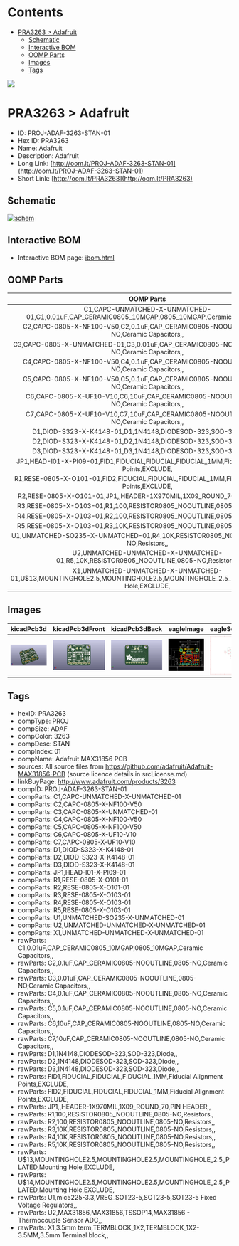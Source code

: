 



Contents
========

* [PRA3263 > Adafruit](#pra3263--adafruit)
	* [Schematic](#schematic)
	* [Interactive BOM](#interactive-bom)
	* [OOMP Parts](#oomp-parts)
	* [Images](#images)
	* [Tags](#tags)
  
![][im]
# PRA3263 > Adafruit

- ID: PROJ-ADAF-3263-STAN-01
- Hex ID: PRA3263
- Name: Adafruit
- Description: Adafruit
- Long Link: [http://oom.lt/PROJ-ADAF-3263-STAN-01](http://oom.lt/PROJ-ADAF-3263-STAN-01)
- Short Link: [http://oom.lt/PRA3263](http://oom.lt/PRA3263)

## Schematic
  
[![schem](eagleSchemImage.png)](eagleSchemImage.png)
## Interactive BOM

- Interactive BOM page: [ibom.html](https://htmlpreview.github.io/?https://github.com/oomlout/oomlout_OOMP_projects/blob/main/PROJ-ADAF-3263-STAN-01/kicad/bom/ibom.html)

## OOMP Parts
  

|OOMP Parts|
| :---: |
|C1,CAPC-UNMATCHED-X-UNMATCHED-01,C1,0.01uF,CAP_CERAMIC0805_10MGAP,0805_10MGAP,Ceramic Capacitors,,|
|C2,CAPC-0805-X-NF100-V50,C2,0.1uF,CAP_CERAMIC0805-NOOUTLINE,0805-NO,Ceramic Capacitors,,|
|C3,CAPC-0805-X-UNMATCHED-01,C3,0.01uF,CAP_CERAMIC0805-NOOUTLINE,0805-NO,Ceramic Capacitors,,|
|C4,CAPC-0805-X-NF100-V50,C4,0.1uF,CAP_CERAMIC0805-NOOUTLINE,0805-NO,Ceramic Capacitors,,|
|C5,CAPC-0805-X-NF100-V50,C5,0.1uF,CAP_CERAMIC0805-NOOUTLINE,0805-NO,Ceramic Capacitors,,|
|C6,CAPC-0805-X-UF10-V10,C6,10uF,CAP_CERAMIC0805-NOOUTLINE,0805-NO,Ceramic Capacitors,,|
|C7,CAPC-0805-X-UF10-V10,C7,10uF,CAP_CERAMIC0805-NOOUTLINE,0805-NO,Ceramic Capacitors,,|
|D1,DIOD-S323-X-K4148-01,D1,1N4148,DIODESOD-323,SOD-323,Diode,,|
|D2,DIOD-S323-X-K4148-01,D2,1N4148,DIODESOD-323,SOD-323,Diode,,|
|D3,DIOD-S323-X-K4148-01,D3,1N4148,DIODESOD-323,SOD-323,Diode,,|
|JP1,HEAD-I01-X-PI09-01,FID1,FIDUCIAL,FIDUCIAL,FIDUCIAL_1MM,Fiducial Alignment Points,EXCLUDE,|
|R1,RESE-0805-X-O101-01,FID2,FIDUCIAL,FIDUCIAL,FIDUCIAL_1MM,Fiducial Alignment Points,EXCLUDE,|
|R2,RESE-0805-X-O101-01,JP1,,HEADER-1X970MIL,1X09_ROUND_70,PIN HEADER,,|
|R3,RESE-0805-X-O103-01,R1,100,RESISTOR0805_NOOUTLINE,0805-NO,Resistors,,|
|R4,RESE-0805-X-O103-01,R2,100,RESISTOR0805_NOOUTLINE,0805-NO,Resistors,,|
|R5,RESE-0805-X-O103-01,R3,10K,RESISTOR0805_NOOUTLINE,0805-NO,Resistors,,|
|U1,UNMATCHED-SO235-X-UNMATCHED-01,R4,10K,RESISTOR0805_NOOUTLINE,0805-NO,Resistors,,|
|U2,UNMATCHED-UNMATCHED-X-UNMATCHED-01,R5,10K,RESISTOR0805_NOOUTLINE,0805-NO,Resistors,,|
|X1,UNMATCHED-UNMATCHED-X-UNMATCHED-01,U$13,MOUNTINGHOLE2.5,MOUNTINGHOLE2.5,MOUNTINGHOLE_2.5_PLATED,Mounting Hole,EXCLUDE,|

## Images
  
  

|kicadPcb3d|kicadPcb3dFront|kicadPcb3dBack|eagleImage|eagleSchemImage|
| :---: | :---: | :---: | :---: | :---: |
|[![kicadPcb3d](kicadPcb3d_140.png)](kicadPcb3d.png)|[![kicadPcb3dFront](kicadPcb3dFront_140.png)](kicadPcb3dFront.png)|[![kicadPcb3dBack](kicadPcb3dBack_140.png)](kicadPcb3dBack.png)|[![eagleImage](eagleImage_140.png)](eagleImage.png)|[![eagleSchemImage](eagleSchemImage_140.png)](eagleSchemImage.png)|

## Tags

- hexID: PRA3263
- oompType: PROJ
- oompSize: ADAF
- oompColor: 3263
- oompDesc: STAN
- oompIndex: 01
- oompName: Adafruit MAX31856 PCB
- sources: All source files from https://github.com/adafruit/Adafruit-MAX31856-PCB (source licence details in srcLicense.md)
- linkBuyPage: http://www.adafruit.com/products/3263
- oompID: PROJ-ADAF-3263-STAN-01
- oompParts: C1,CAPC-UNMATCHED-X-UNMATCHED-01
- oompParts: C2,CAPC-0805-X-NF100-V50
- oompParts: C3,CAPC-0805-X-UNMATCHED-01
- oompParts: C4,CAPC-0805-X-NF100-V50
- oompParts: C5,CAPC-0805-X-NF100-V50
- oompParts: C6,CAPC-0805-X-UF10-V10
- oompParts: C7,CAPC-0805-X-UF10-V10
- oompParts: D1,DIOD-S323-X-K4148-01
- oompParts: D2,DIOD-S323-X-K4148-01
- oompParts: D3,DIOD-S323-X-K4148-01
- oompParts: JP1,HEAD-I01-X-PI09-01
- oompParts: R1,RESE-0805-X-O101-01
- oompParts: R2,RESE-0805-X-O101-01
- oompParts: R3,RESE-0805-X-O103-01
- oompParts: R4,RESE-0805-X-O103-01
- oompParts: R5,RESE-0805-X-O103-01
- oompParts: U1,UNMATCHED-SO235-X-UNMATCHED-01
- oompParts: U2,UNMATCHED-UNMATCHED-X-UNMATCHED-01
- oompParts: X1,UNMATCHED-UNMATCHED-X-UNMATCHED-01
- rawParts: C1,0.01uF,CAP_CERAMIC0805_10MGAP,0805_10MGAP,Ceramic Capacitors,,
- rawParts: C2,0.1uF,CAP_CERAMIC0805-NOOUTLINE,0805-NO,Ceramic Capacitors,,
- rawParts: C3,0.01uF,CAP_CERAMIC0805-NOOUTLINE,0805-NO,Ceramic Capacitors,,
- rawParts: C4,0.1uF,CAP_CERAMIC0805-NOOUTLINE,0805-NO,Ceramic Capacitors,,
- rawParts: C5,0.1uF,CAP_CERAMIC0805-NOOUTLINE,0805-NO,Ceramic Capacitors,,
- rawParts: C6,10uF,CAP_CERAMIC0805-NOOUTLINE,0805-NO,Ceramic Capacitors,,
- rawParts: C7,10uF,CAP_CERAMIC0805-NOOUTLINE,0805-NO,Ceramic Capacitors,,
- rawParts: D1,1N4148,DIODESOD-323,SOD-323,Diode,,
- rawParts: D2,1N4148,DIODESOD-323,SOD-323,Diode,,
- rawParts: D3,1N4148,DIODESOD-323,SOD-323,Diode,,
- rawParts: FID1,FIDUCIAL,FIDUCIAL,FIDUCIAL_1MM,Fiducial Alignment Points,EXCLUDE,
- rawParts: FID2,FIDUCIAL,FIDUCIAL,FIDUCIAL_1MM,Fiducial Alignment Points,EXCLUDE,
- rawParts: JP1,,HEADER-1X970MIL,1X09_ROUND_70,PIN HEADER,,
- rawParts: R1,100,RESISTOR0805_NOOUTLINE,0805-NO,Resistors,,
- rawParts: R2,100,RESISTOR0805_NOOUTLINE,0805-NO,Resistors,,
- rawParts: R3,10K,RESISTOR0805_NOOUTLINE,0805-NO,Resistors,,
- rawParts: R4,10K,RESISTOR0805_NOOUTLINE,0805-NO,Resistors,,
- rawParts: R5,10K,RESISTOR0805_NOOUTLINE,0805-NO,Resistors,,
- rawParts: U$13,MOUNTINGHOLE2.5,MOUNTINGHOLE2.5,MOUNTINGHOLE_2.5_PLATED,Mounting Hole,EXCLUDE,
- rawParts: U$14,MOUNTINGHOLE2.5,MOUNTINGHOLE2.5,MOUNTINGHOLE_2.5_PLATED,Mounting Hole,EXCLUDE,
- rawParts: U1,mic5225-3.3,VREG_SOT23-5,SOT23-5,SOT23-5 Fixed Voltage Regulators,,
- rawParts: U2,MAX31856,MAX31856,TSSOP14,MAX31856 - Thermocouple Sensor ADC,,
- rawParts: X1,3.5mm term,TERMBLOCK_1X2,TERMBLOCK_1X2-3.5MM,3.5mm Terminal block,,



[im]: kicadPcb3d_450.png
